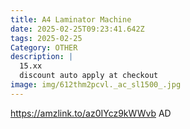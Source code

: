 ```yaml
---
title: A4 Laminator Machine
date: 2025-02-25T09:23:41.642Z
tags: 2025-02-25
Category: OTHER
description: |
  15.xx
  discount auto apply at checkout 
image: img/612thm2pcvl._ac_sl1500_.jpg
---
```

 https://amzlink.to/az0IYcz9kWWvb
AD
